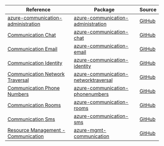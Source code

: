 | Reference | Package | Source |
|---|---|---|
|[azure-communication-administration](communication-administration-readme.md)|[azure-communication-administration](https://pypi.org/project/azure-communication-administration)|[GitHub](https://github.com/Azure/azure-sdk-for-python)|
|[Communication Chat](communication-chat-readme.md)|[azure-communication-chat](https://pypi.org/project/azure-communication-chat)|[GitHub](https://github.com/Azure/azure-sdk-for-python/blob/main/sdk/communication/azure-communication-chat)|
|[Communication Email](communication-email-readme.md)|[azure-communication-email](https://pypi.org/project/azure-communication-email)|[GitHub](https://github.com/Azure/azure-sdk-for-python/blob/main/sdk/communication/azure-communication-email)|
|[Communication Identity](communication-identity-readme.md)|[azure-communication-identity](https://pypi.org/project/azure-communication-identity)|[GitHub](https://github.com/Azure/azure-sdk-for-python/blob/main/sdk/communication/azure-communication-identity)|
|[Communication Network Traversal](communication-networktraversal-readme.md)|[azure-communication-networktraversal](https://pypi.org/project/azure-communication-networktraversal)|[GitHub](https://github.com/Azure/azure-sdk-for-python/blob/main/sdk/communication/azure-communication-networktraversal)|
|[Communication Phone Numbers](communication-phonenumbers-readme.md)|[azure-communication-phonenumbers](https://pypi.org/project/azure-communication-phonenumbers)|[GitHub](https://github.com/Azure/azure-sdk-for-python/blob/main/sdk/communication/azure-communication-phonenumbers)|
|[Communication Rooms](communication-rooms-readme.md)|[azure-communication-rooms](https://pypi.org/project/azure-communication-rooms)|[GitHub](https://github.com/Azure/azure-sdk-for-python/blob/main/sdk/communication/azure-communication-rooms)|
|[Communication Sms](communication-sms-readme.md)|[azure-communication-sms](https://pypi.org/project/azure-communication-sms)|[GitHub](https://github.com/Azure/azure-sdk-for-python/blob/main/sdk/communication/azure-communication-sms)|
|[Resource Management - Communication](mgmt-communication-readme.md)|[azure-mgmt-communication](https://pypi.org/project/azure-mgmt-communication)|[GitHub](https://github.com/Azure/azure-sdk-for-python/blob/main/sdk/communication/azure-mgmt-communication)|
